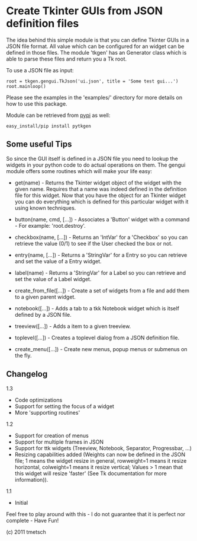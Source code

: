 
Create Tkinter GUIs from JSON definition files
==============================================

The idea behind this simple module is that you can define Tkinter GUIs in
a JSON file format. All value which can be configured for an widget can
be defined in those files. The module 'tkgen' has an Generator class which is
able to parse these files and return you a Tk root.

To use a JSON file as input:

    root = tkgen.gengui.TkJson('ui.json', title = 'Some test gui...')
    root.mainloop()

Please see the examples in the 'examples/' directory for more details on how to
use this package.

Module can be retrieved from [pypi](http://pypi.python.org/pypi/pytkgen/) as 
well:

    easy_install/pip install pytkgen

Some useful Tips
----------------

So since the GUI itself is defined in a JSON file you need to lookup the
widgets in your python code to do actual operations on them. The gengui module
offers some routines which will make your life easy:

  * get(name) - Returns the Tkinter widget object of the widget with the given
    name. Requires that a name was indeed defined in the definition file for
    this widget. Now that you have the object for an Tkinter widget you can do
    everything which is defined for this particular widget with it using known
    techniques.
    
  * button(name, cmd, [...]) - Associates a 'Button' widget with a command - For
    example: 'root.destroy'.
    
  * checkbox(name, [...]) - Returns an 'IntVar' for a 'Checkbox' so you can
    retrieve the value (0/1) to see if the User checked the box or not.
    
  * entry(name, [...]) - Returns a 'StringVar' for a Entry so you can retrieve
    and set the value of a Entry widget.
  
  * label(name) - Returns a 'StringVar' for a Label so you can retrieve and set
    the value of a Label widget.
  
  * create_from_file([...]) - Create a set of widgets from a file and add them
    to a given parent widget.
  
  * notebook([...]) - Adds a tab to a tkk Notebook widget which is itself
    defined by a JSON file.
  
  * treeview([...]) - Adds a item to a given treeview.
  
  * toplevel([...]) - Creates a toplevel dialog from a JSON definition file.

  * create_menu([...]) - Create new menus, popup menus or submenus on the fly.

Changelog
---------

1.3

  * Code optimizations
  * Support for setting the focus of a widget
  * More 'supporting routines'

1.2

  * Support for creation of menus
  * Support for multiple frames in JSON
  * Support for ttk widgets (Treeview, Notebook, Separator, Progressbar, ...)
  * Resizing capabilities added (Weights can now be defined in the JSON file; 1 
    means the widget resize in general, rowweight=1 means it resize horizontal, 
    colweight=1 means it resize vertical; Values > 1 mean that this widget will
    resize 'faster' (See Tk documentation for more information)).

1.1

  * Initial

Feel free to play around with this - I do not guarantee that it is perfect nor
complete - Have Fun!

(c) 2011 tmetsch
